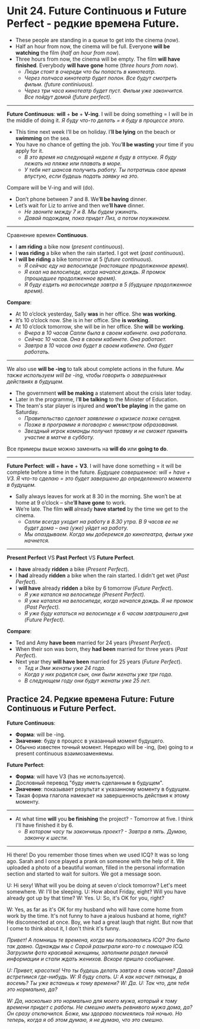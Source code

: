 # Unit 24. Future Continuous и Future Perfect - редкие времена Future.
- These people are standing in a queue to get into the cinema (*now*).
- Half an hour from now, the cinema will be full. Everyone __will be watching__ the film (*half an hour from now*).
- Three hours from now, the cinema will be empty. The film __will have finished__. Everybody __will have gone__ home (*three hours from now*).
    - *Люди стоят в очереди что бы попасть в кинотеатр.*
    - *Через полчаса кинотеатр будет полон. Все будут смотреть фильм. (future continiuous).*
    - *Через три часа кинотеатр будет пуст. Фильм уже закончится. Все пойдут домой (future perfect).*

---
__Future Continuous__: __will__ + __be__ + __V-ing__. I will be doing something = I will be in the middle of doing it. *Я буду что-то делать = я буду в процессе этого.*
- This time next week I’ll be on holiday. I’__ll be lying__ on the beach or __swimming__ on the sea.
- You have no chance of getting the job. You’__ll be wasting__ your time if you apply for it.
    - *В это время на следующей неделе я буду в отпуске. Я буду лежать на пляже или плавать в море.*
    - *У тебя нет шансов получить работу. Ты потратишь свое время впустую, если будешь подать заявку на это.*

Compare will be V-ing and will (do).
- Don’t phone between 7 and 8. We’__ll be having__ dinner.
- Let’s wait for Liz to arrive and then we’__ll have__ dinner.
    - *Не звоните между 7 и 8. Мы будем ужинать.*
    - *Давай подождем, пока придет Лиз, а потом поужинаем.*

---
Сравнение времен __Continuous__.
- I __am riding__ a bike now (*present continuous*).
- I __was riding__ a bike when the rain started. I got wet (*past continuous*).
- I __will be riding__ a bike tomorrow at 5 (*future continuous*).
    - *Я сейчас еду на велосипеде (настоящее продолженное время).*
    - *Я ехал на велосипеде, когда начался дождь. Я промок (прошедшее продолженное время).*
    - *Я буду ездить на велосипеде завтра в 5 (будущее продолженное время).*

__Compare__:
- At 10 o’clock yesterday, Sally __was__ in her office. She __was working__.
- It’s 10 o’clock now. She is in her office. She __is working__.
- At 10 o’clock tomorrow, she will be in her office. She __will__ be __working__.
    - *Вчера в 10 часов Салли была в своем кабинете. она работала.*
    - *Сейчас 10 часов. Она в своем кабинете. Она работает.*
    - *Завтра в 10 часов она будет в своем кабинете. Она будет работать.*

---
We also use __will be -ing__ to talk about complete actions in the future. *Мы также используем will be -ing, чтобы говорить о завершенных действиях в будущем.*
- The government __will be making__ a statement about the crisis later today.
- Later in the programme, I’__ll be talking__ to the Minister of Education.
- The team's star player is injured and __won't be playing__ in the game on Saturday.
    - *Правительство сделает заявление о кризисе позже сегодня.*
    - *Позже в программе я поговорю с министром образования.*
    - *Звездный игрок команды получил травму и не сможет принять участие в матче в субботу.*

Все примеры выше можно заменить на __will do__ или __going to do__.

---
__Future Perfect__: __will__ + __have__ + __V3__. I will have done something = it will be complete before a time in the future. *Будущее совершенное: will + have + V3. Я что-то сделаю = это будет завершено до определенного момента в будущем.*
- Sally always leaves for work at 8 30 in the morning. She won’t be at home at 9 o’clock – she’__ll have gone__ to work.
- We’re late. The film __will__ already __have started__ by the time we get to the cinema.
    - *Салли всегда уходит на работу в 8.30 утра. В 9 часов ее не будет дома – она (уже) уйдет на работу.*
    - *Мы опаздываем. Когда мы доберемся до кинотеатра, фильм уже начнется.*

---
__Present Perfect__ VS __Past Perfect__ VS __Future Perfect__.
- I __have__ already __ridden__ a bike (*Present Perfect*).
- I __had__ already __ridden__ a bike when the rain started. I didn't get wet (*Past Perfect*).
- I __will have__ already __ridden__ a bike by 6 tomorrow (*Future Perfect*).
    - *Я уже катался на велосипеде (Present Perfect).*
    - *Я уже катался на велосипеде, когда начался дождь. Я не промок (Past Perfect).*
    - *Я уже буду кататься на велосипеде к 6 часам завтрашнего дня (Future Perfect).*

__Compare__:
- Ted and Amy __have been__ married for 24 years (*Present Perfect*).
- When their son was born, they __had been__ married for three years (*Past Perfect*).
- Next year they __will have been__ married for 25 years (*Future Perfect*).
    - *Тед и Эми женаты уже 24 года.*
    - *Когда у них родился сын, они были женаты уже три года.*
    - *В следующем году они будут женаты уже 25 лет.*

## Practice 24. Редкие времена Future: Future Continuous и Future Perfect.
__Future Continuous__:
- __Форма__: will be -ing.
- __Значение__: буду в процесс в указанный момент будущего.
- Обычно известен точный момент. Нередко will be -ing, (be) going to и present continuous взаимозаменяемы.

__Future Perfect__:
- __Форма__: will have V3 (has не используется).
- Дословный перевод "буду иметь сделанным в будущем".
- __Значение__: показывает результат к указанному моменту в будущем.
- Такая форма глагола намекает на завершенность действия к этому моменту.

---
- At what time __will__ you __be finishing__ the project? - Tomorrow at five. I think I'll have finished it by 6.
    - *В котором часу ты закончишь проект? - Завтра в пять. Думаю, закончу к шести.*

---
Hi there! Do you remember those times when we used ICQ? It was so long ago. Sarah and I once played a prank on someone with the help of it. We uploaded a photo of a beautiful woman, filled in the personal information section and started to wait for suitors. We got a message soon.

U: Hi sexy! What will you be doing at seven o'clock tomorrow? Let's meet somewhere. W: I'll be sleeping. U: How about Friday, eight? Will you have already got up by that time? W: Yes. U: So, it's OK for you, right?

W: Yes, as far as it's OK for my husband who will have come home from work by the time. It's not funny to have a jealous husband at home, right? He disconnected at once. Boy, we had a great laugh that night. But now that I come to think about it, I don't think it's funny.

*Привет! А помнишь те времена, когда мы пользовались ICQ? Это было так давно. Однажды мы с Сарой разыграли кого-то с помощью ICQ. Загрузили фото красивой женщины, заполнили раздел личной информации и стали ждать женихов. Вскоре пришло сообщение.*

*U: Привет, красотка! Что ты будешь делать завтра в семь часов? Давай встретимся где-нибудь. W: Я буду спать. U: А как насчет пятницы, в восемь? Ты уже встанешь к тому времени? W: Да. U: Так что, для тебя это нормально, да?*

*W: Да, насколько это нормально для моего мужа, который к тому времени придет с работы. Не смешно иметь ревнивого мужа дома, да? Он сразу отключился. Боже, мы здорово посмеялись той ночью. Но теперь, когда я об этом думаю, я не думаю, что это смешно.*